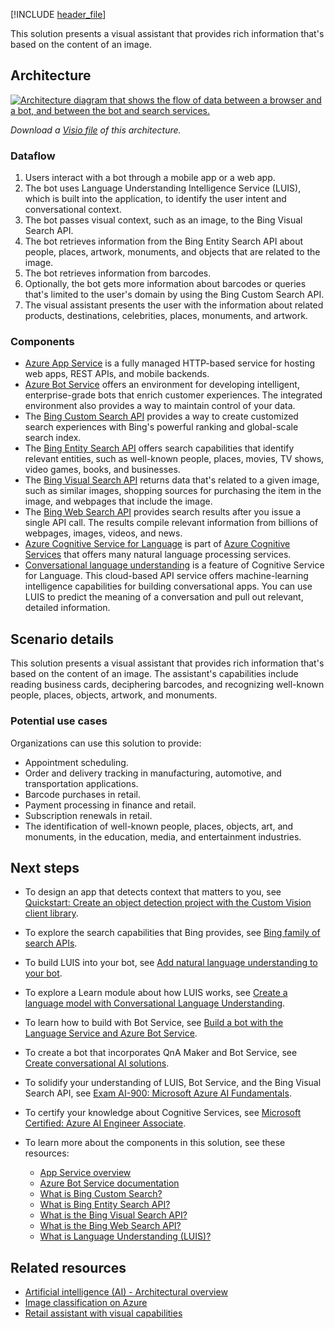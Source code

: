 [!INCLUDE [header_file](../../../includes/sol-idea-header.md)]

This solution presents a visual assistant that provides rich information that's based on the content of an image.

## Architecture

[ ![Architecture diagram that shows the flow of data between a browser and a bot, and between the bot and search services.](_images/visual-assistant.svg)](_images/visual-assistant.svg#lightbox)

*Download a [Visio file](https://arch-center.azureedge.net/visual-assistant.vsdx) of this architecture.*

### Dataflow

1. Users interact with a bot through a mobile app or a web app.
1. The bot uses Language Understanding Intelligence Service (LUIS), which is built into the application, to identify the user intent and conversational context.
1. The bot passes visual context, such as an image, to the Bing Visual Search API.
1. The bot retrieves information from the Bing Entity Search API about people, places, artwork, monuments, and objects that are related to the image.
1. The bot retrieves information from barcodes.
1. Optionally, the bot gets more information about barcodes or queries that's limited to the user's domain by using the Bing Custom Search API.
1. The visual assistant presents the user with the information about related products, destinations, celebrities, places, monuments, and artwork.

### Components

- [Azure App Service](https://azure.microsoft.com/services/app-service) is a fully managed HTTP-based service for hosting web apps, REST APIs, and mobile backends.
- [Azure Bot Service](https://azure.microsoft.com/services/bot-services) offers an environment for developing intelligent, enterprise-grade bots that enrich customer experiences. The integrated environment also provides a way to maintain control of your data.
- The [Bing Custom Search API](https://www.microsoft.com/bing/apis/bing-custom-search-api) provides a way to create customized search experiences with Bing's powerful ranking and global-scale search index.
- The [Bing Entity Search API](https://www.microsoft.com/bing/apis/bing-entity-search-api) offers search capabilities that identify relevant entities, such as well-known people, places, movies, TV shows, video games, books, and businesses.
- The [Bing Visual Search API](https://www.microsoft.com/bing/apis/bing-visual-search-api) returns data that's related to a given image, such as similar images, shopping sources for purchasing the item in the image, and webpages that include the image.
- The [Bing Web Search API](https://www.microsoft.com/bing/apis/bing-web-search-api) provides search results after you issue a single API call. The results compile relevant information from billions of webpages, images, videos, and news.
- [Azure Cognitive Service for Language](https://azure.microsoft.com/services/cognitive-services/language-service) is part of [Azure Cognitive Services](https://azure.microsoft.com/services/cognitive-services) that offers many natural language processing services.
- [Conversational language understanding](https://azure.microsoft.com/services/cognitive-services/language-understanding-intelligent-service) is a feature of Cognitive Service for Language. This cloud-based API service offers machine-learning intelligence capabilities for building conversational apps. You can use LUIS to predict the meaning of a conversation and pull out relevant, detailed information.

## Scenario details

This solution presents a visual assistant that provides rich information that's based on the content of an image. The assistant's capabilities include reading business cards, deciphering barcodes, and recognizing well-known people, places, objects, artwork, and monuments.

### Potential use cases

Organizations can use this solution to provide:

- Appointment scheduling.
- Order and delivery tracking in manufacturing, automotive, and transportation applications.
- Barcode purchases in retail.
- Payment processing in finance and retail.
- Subscription renewals in retail.
- The identification of well-known people, places, objects, art, and monuments, in the education, media, and entertainment industries.

## Next steps

- To design an app that detects context that matters to you, see [Quickstart: Create an object detection project with the Custom Vision client library](/azure/cognitive-services/custom-vision-service/quickstarts/object-detection).
- To explore the search capabilities that Bing provides, see [Bing family of search APIs](/bing/search-apis/bing-web-search/bing-api-comparison).
- To build LUIS into your bot, see [Add natural language understanding to your bot](/azure/bot-service/bot-builder-howto-v4-luis).
- To explore a Learn module about how LUIS works, see [Create a language model with Conversational Language Understanding](/training/modules/create-language-model-with-language-understanding).
- To learn how to build with Bot Service, see [Build a bot with the Language Service and Azure Bot Service](/training/modules/build-faq-chatbot-qna-maker-azure-bot-service).
- To create a bot that incorporates QnA Maker and Bot Service, see [Create conversational AI solutions](/training/paths/create-bots-with-the-azure-bot-service).
- To solidify your understanding of LUIS, Bot Service, and the Bing Visual Search API, see [Exam AI-900: Microsoft Azure AI Fundamentals](/certifications/exams/ai-900).
- To certify your knowledge about Cognitive Services, see [Microsoft Certified: Azure AI Engineer Associate](/certifications/azure-ai-engineer).
- To learn more about the components in this solution, see these resources:

  - [App Service overview](/azure/app-service/overview)
  - [Azure Bot Service documentation](/azure/bot-service)
  - [What is Bing Custom Search?](/bing/search-apis/bing-custom-search/overview)
  - [What is Bing Entity Search API?](/bing/search-apis/bing-entity-search/overview)
  - [What is the Bing Visual Search API?](/bing/search-apis/bing-visual-search/overview)
  - [What is the Bing Web Search API?](/bing/search-apis/bing-web-search/overview)
  - [What is Language Understanding (LUIS)?](/azure/cognitive-services/luis/what-is-luis)

## Related resources

- [Artificial intelligence (AI) - Architectural overview](../../data-guide/big-data/ai-overview.md)
- [Image classification on Azure](../../example-scenario/ai/intelligent-apps-image-processing.yml)
- [Retail assistant with visual capabilities](./retail-assistant-or-vacation-planner-with-visual-capabilities.yml)
